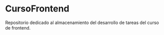 # CursoFrontend

Repositorio dedicado al almacenamiento del desarrollo de tareas del
curso de frontend.
